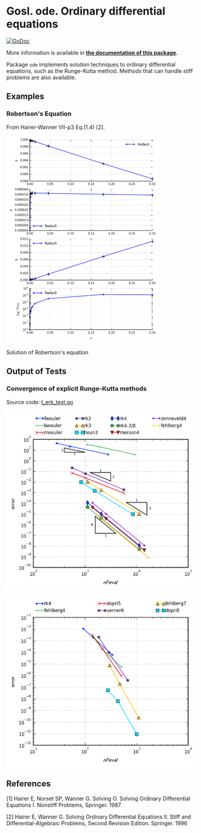 # Gosl. ode. Ordinary differential equations

[![GoDoc](https://godoc.org/github.com/cpmech/gosl/ode?status.svg)](https://godoc.org/github.com/cpmech/gosl/ode) 

More information is available in **[the documentation of this package](https://godoc.org/github.com/cpmech/gosl/ode).**

Package `ode` implements solution techniques to ordinary differential equations, such as the
Runge-Kutta method. Methods that can handle stiff problems are also available.

## Examples

### Robertson's Equation

From Hairer-Wanner VII-p3 Eq.(1.4) [2].

<div id="container">
<p><img src="../examples/figs/rober.png" width="400"></p>
Solution of Robertson's equation
</div>


## Output of Tests

### Convergence of explicit Runge-Kutta methods

Source code: <a href="t_erk_test.go">t_erk_test.go</a>

<div id="container">
<p><img src="../examples/figs/t_erk04.png" width="500"></p>
</div>

<div id="container">
<p><img src="../examples/figs/t_erk05.png" width="500"></p>
</div>


## References

[1] Hairer E, Norset SP, Wanner G. Solving O. Solving Ordinary Differential Equations I. Nonstiff
Problems, Springer. 1987

[2] Hairer E, Wanner G. Solving Ordinary Differential Equations II. Stiff and Differential-Algebraic
Problems, Second Revision Edition. Springer. 1996
